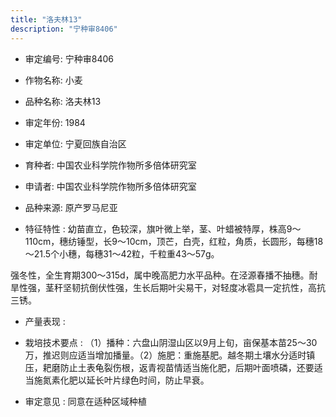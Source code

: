 ```yaml
---
title: "洛夫林13"
description: "宁种审8406"
---
```

* 审定编号:  宁种审8406

*  作物名称:  小麦

*  品种名称:  洛夫林13

*  审定年份:  1984

*  审定单位:  宁夏回族自治区

* 育种者:  中国农业科学院作物所多倍体研究室

*  申请者:  中国农业科学院作物所多倍体研究室

*  品种来源:  原产罗马尼亚

*  特征特性 : 
幼苗直立，色较深，旗叶微上举，茎、叶蜡被特厚，株高9～110cm，穗纺锤型，长9～10cm，顶芒，白壳，红粒，角质，长圆形，每穗18～21.5个小穗，每穗31～42粒，千粒重43～57g。
强冬性，全生育期300～315d，属中晚高肥力水平品种。在泾源春播不抽穗。耐旱性强，茎秆坚韧抗倒伏性强，生长后期叶尖易干，对轻度冰雹具一定抗性，高抗三锈。

 
*  产量表现 : 


*  栽培技术要点 : 
（1）播种：六盘山阴湿山区以9月上旬，亩保基本苗25～30万，推迟则应适当增加播量。（2）施肥：重施基肥。越冬期土壤水分适时镇压，耙磨防止土表龟裂伤根，返青视苗情适当施化肥，后期叶面喷磷，还要适当施氮素化肥以延长叶片绿色时间，防止早衰。

*  审定意见 : 
同意在适种区域种植
